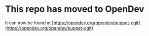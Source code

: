 # This repo has moved to OpenDev

It can now be found at [https://opendev.org/opendev/puppet-cgit](https://opendev.org/opendev/puppet-cgit)
